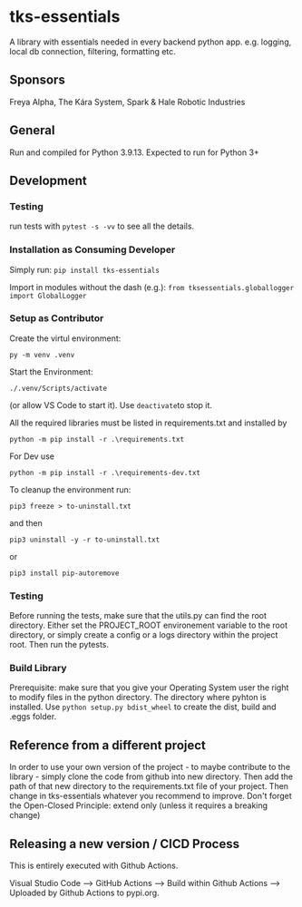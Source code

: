 # tks-essentials
A library with essentials needed in every backend python app. e.g. logging, local db connection, filtering, formatting etc.

## Sponsors
Freya Alpha,
The Kára System,
Spark & Hale Robotic Industries

## General
Run and compiled for Python 3.9.13.
Expected to run for Python 3+

## Development

### Testing
run tests with `pytest -s -vv` to see all the details.

### Installation as Consuming Developer

Simply run: `pip install tks-essentials`

Import in modules without the dash (e.g.): `from tksessentials.globallogger import GlobalLogger`

### Setup as Contributor
Create the virtul environment: 
```
py -m venv .venv
```
Start the Environment: 
```
./.venv/Scripts/activate
```
 (or allow VS Code to start it). Use `deactivate`to stop it.

All the required libraries must be listed in requirements.txt and installed by  
```
python -m pip install -r .\requirements.txt
```
For Dev use 
```
python -m pip install -r .\requirements-dev.txt
```

To cleanup the environment run:
```
pip3 freeze > to-uninstall.txt
```
 and then
```
pip3 uninstall -y -r to-uninstall.txt
```

or 
```
pip3 install pip-autoremove
```

### Testing
Before running the tests, make sure that the utils.py can find the root directory. Either set the PROJECT_ROOT environement variable to the root directory, or simply create a config or a logs directory within the project root. Then run the pytests. 

### Build Library
Prerequisite: make sure that you give your Operating System user the right to modify files in the python directory. The directory where pyhton is installed.
Use 
```python setup.py bdist_wheel```
 to create the dist, build and .eggs folder.

## Reference from a different project
In order to use your own version of the project - to maybe contribute to the library - simply clone the code from github into new directory. Then add the path of that new directory to the requirements.txt file of your project. Then change in tks-essentials whatever you recommend to improve. Don't forget the Open-Closed Principle: extend only (unless it requires a breaking change)


## Releasing a new version / CICD Process

This is entirely executed with Github Actions.

Visual Studio Code --> GitHub Actions --> Build within Github Actions --> Uploaded by Github Actions to pypi.org.